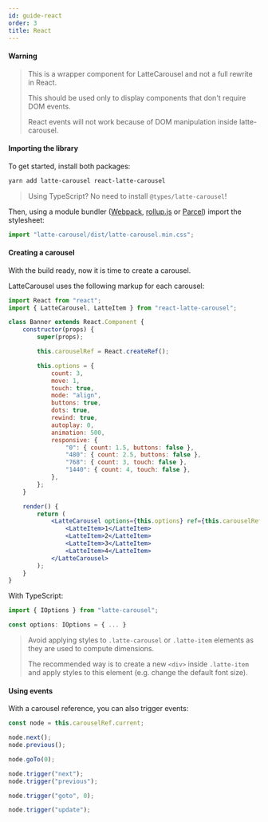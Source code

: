 ```yaml
---
id: guide-react
order: 3
title: React
---
```


#### Warning

> This is a wrapper component for LatteCarousel and not a full rewrite in React.
>
> This should be used only to display components that don't require DOM events.
>
> React events will not work because of DOM manipulation inside latte-carousel.

#### Importing the library

To get started, install both packages:

```bash
yarn add latte-carousel react-latte-carousel
```

> Using TypeScript? No need to install `@types/latte-carousel`!

Then, using a module bundler ([Webpack](https://webpack.js.org), [rollup.js](https://rollupjs.org) or [Parcel](https://parceljs.org)) import the stylesheet:

```javascript
import "latte-carousel/dist/latte-carousel.min.css";
```

#### Creating a carousel

With the build ready, now it is time to create a carousel.

LatteCarousel uses the following markup for each carousel:

```jsx
import React from "react";
import { LatteCarousel, LatteItem } from "react-latte-carousel";

class Banner extends React.Component {
    constructor(props) {
        super(props);

        this.carouselRef = React.createRef();

        this.options = {
            count: 3,
            move: 1,
            touch: true,
            mode: "align",
            buttons: true,
            dots: true,
            rewind: true,
            autoplay: 0,
            animation: 500,
            responsive: {
                "0": { count: 1.5, buttons: false },
                "480": { count: 2.5, buttons: false },
                "768": { count: 3, touch: false },
                "1440": { count: 4, touch: false },
            },
        };
    }

    render() {
        return (
            <LatteCarousel options={this.options} ref={this.carouselRef}>
                <LatteItem>1</LatteItem>
                <LatteItem>2</LatteItem>
                <LatteItem>3</LatteItem>
                <LatteItem>4</LatteItem>
            </LatteCarousel>
        );
    }
}
```

With TypeScript:

```typescript
import { IOptions } from "latte-carousel";

const options: IOptions = { ... }
```

> Avoid applying styles to `.latte-carousel` or `.latte-item` elements as they are used to compute dimensions.
>
> The recommended way is to create a new `<div>` inside `.latte-item` and apply styles to this element (e.g. change the default font size).

#### Using events

With a carousel reference, you can also trigger events:

```javascript
const node = this.carouselRef.current;

node.next();
node.previous();

node.goTo(0);
```

```javascript
node.trigger("next");
node.trigger("previous");

node.trigger("goto", 0);

node.trigger("update");
```
